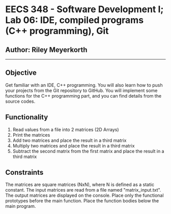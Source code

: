 # EECS 348 - Software Development I; Lab 06: IDE, compiled programs (C++ programming), Git
## Author: Riley Meyerkorth
---
## Objective
Get familiar with an IDE, C++ programming. You will also learn how to push your projects from the Git repository to GitHub. You will implement some functions for the C++ programming part, and you can find details from the source codes.

## Functionality
1. Read values from a file into 2 matrices (2D Arrays)
2. Print the matrices
3. Add two matrices and place the result in a third matrix
4. Multiply two matrices and place the result in a third matrix
5. Subtract the second matrix from the first matrix and place the result in a third matrix

## Constraints
The matrices are square matrices (NxN), where N is defined as a static constant. The input matrices are read from a file named "matrix_input.txt". The output matrices are displayed on the console. Place only the functional prototypes before the main function. Place the function bodies below the main program.
